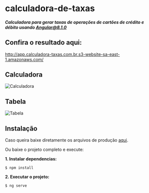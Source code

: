 # calculadora-de-taxas

##### Calculadora para gerar taxas de operações de cartões de crédito e débito usando Angular@8.1.0

## Confira o resultado aqui:

http://app.calculadora-taxas.com.br.s3-website-sa-east-1.amazonaws.com/

## Calculadora

![Calculadora](https://github.com/correamarcio/calculadora-de-taxas/blob/master/public/img/calc.PNG?raw=true)

## Tabela

![Tabela](https://github.com/correamarcio/calculadora-de-taxas/blob/master/public/img/tabela.PNG)

## Instalação

Caso queira baixe diretamente os arquivos de produção [aqui](https://github.com/correamarcio/calculadora-de-taxas/blob/master/dist/calculadora-de-taxas.rar?raw=true).

Ou baixe o projeto completo e execute:

**1. Instalar dependencias:**

```shell
$ npm install
```

**2. Executar o projeto:**

```shell
$ ng serve
```
